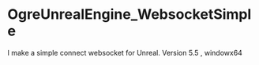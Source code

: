 # OgreUnrealEngine_WebsocketSimple
I make a simple connect websocket for Unreal. Version 5.5 , windowx64
